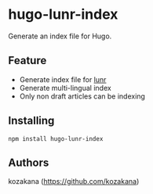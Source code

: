 # hugo-lunr-index

Generate an index file for Hugo.

## Feature

* Generate index file for [lunr](https://lunrjs.com/)
* Generate multi-lingual index
* Only non draft articles can be indexing

## Installing

```
npm install hugo-lunr-index
```

## Authors

kozakana (https://github.com/kozakana)
